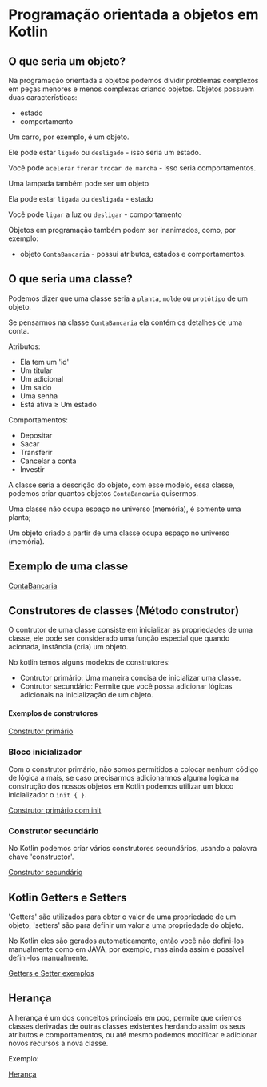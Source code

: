 # Programação orientada a objetos em Kotlin

## O que seria um objeto?

Na programação orientada a objetos podemos dividir problemas complexos em peças menores e menos complexas criando
objetos.
Objetos possuem duas características:

- estado
- comportamento

Um carro, por exemplo, é um objeto.

Ele pode estar `ligado` ou `desligado` - isso seria um estado.

Você pode `acelerar` `frenar` `trocar de marcha` - isso seria comportamentos.

Uma lampada também pode ser um objeto

Ela pode estar `ligada` ou `desligada` - estado

Você pode `ligar` a luz ou `desligar` - comportamento

Objetos em programação também podem ser inanimados, como, por exemplo:

- objeto `ContaBancaria` - possuí atributos, estados e comportamentos.

## O que seria uma classe?

Podemos dizer que uma classe seria a `planta`, `molde` ou `protótipo` de um objeto.

Se pensarmos na classe `ContaBancaria` ela contém os detalhes de uma conta.

Atributos:

- Ela tem um 'id'
- Um titular
- Um adicional
- Um saldo
- Uma senha
- Está ativa ≥ Um estado

Comportamentos:

- Depositar
- Sacar
- Transferir
- Cancelar a conta
- Investir

A classe seria a descrição do objeto, com esse modelo, essa classe, podemos criar quantos objetos `ContaBancaria`
quisermos.

Uma classe não ocupa espaço no universo (memória), é somente uma planta;

Um objeto criado a partir de uma classe ocupa espaço no universo (memória).

## Exemplo de uma classe

[ContaBancaria](./sec01/ContaBancaria.kt)

## Construtores de classes (Método construtor)

O contrutor de uma classe consiste em inicializar as propriedades de uma classe, ele pode ser considerado uma função
especial
que quando acionada, instância (cria) um objeto.

No kotlin temos alguns modelos de construtores:

- Contrutor primário: Uma maneira concisa de inicializar uma classe.
- Contrutor secundário: Permite que você possa adicionar lógicas adicionais na inicialização de um objeto.

#### Exemplos de construtores

[Construtor primário](./sec02/ContrutoresPrimario.kt)

### Bloco inicializador

Com o construtor primário, não somos permitidos a colocar nenhum código de lógica a mais, se caso precisarmos
adicionarmos
alguma lógica na construção dos nossos objetos em Kotlin podemos utilizar um bloco inicializador o `init { }`.

[Construtor primário com init](./sec02/BlocoInicializador.kt)

### Construtor secundário

No Kotlin podemos criar vários construtores secundários, usando a palavra chave 'constructor'.

[Construtor secundário](./sec02/ConstrutoresSecundarios.kt)

## Kotlin Getters e Setters

'Getters' são utilizados para obter o valor de uma propriedade de um objeto, 'setters' são para definir um valor a uma
propriedade
do objeto.

No Kotlin eles são gerados automaticamente, então você não defini-los manualmente como em JAVA, por exemplo, mas ainda
assim
é possível defini-los manualmente.

[Getters e Setter exemplos](./sec03/GettersESetters.kt)

## Herança

A herança é um dos conceitos principais em poo, permite que criemos classes derivadas de outras classes existentes
herdando assim os seus atributos e comportamentos, ou até mesmo podemos modificar e adicionar novos recursos a nova 
classe.

Exemplo:

[Herança](./sec04)